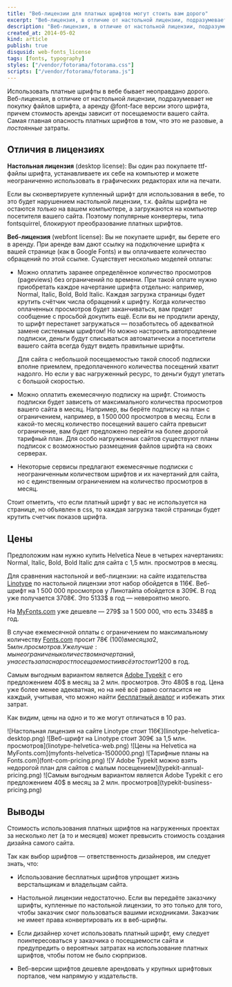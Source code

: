 ```yaml
---
title: "Веб-лицензии для платных шрифтов могут стоить вам дорого"
excerpt: "Веб-лицензия, в отличие от настольной лицензии, подразумевает не покупку файлов шрифта, а аренду @font-face версии этого шрифта, причем стоимость аренды зависит от посещаемости вашего сайта. Самая главная опасность платных шрифтов в том, что это не разовые, а постоянные затраты."
description: "Веб-лицензия, в отличие от настольной лицензии, подразумевает не покупку файлов шрифта, а аренду @font-face версии этого шрифта, причем стоимость аредны зависит от посещаемости вашего сайта. Самая главная опасность платных шрифтов в том, что это не разовые, а постоянные затраты."
created_at: 2014-05-02
kind: article
publish: true
disqusid: web-fonts_license
tags: [fonts, typography]
styles: ["/vendor/fotorama/fotorama.css"]
scripts: ["/vendor/fotorama/fotorama.js"]
---
```


Использовать платные шрифты в вебе бывает неоправдано дорого. Веб-лицензия, в отличие от настольной лицензии, подразумевает не покупку файлов шрифта, а аренду @font-face версии этого шрифта, причем стоимость аренды зависит от посещаемости вашего сайта. Самая главная опасность платных шрифтов в том, что это не разовые, а _постоянные_ затраты.

<!-- cut -->

## Отличия в лицензиях

**Настольная лицензия** (desktop license):
Вы один раз покупаете ttf-файлы шрифта, устанавливаете их себе на компьютер и можете неограниченно использовать в графических редакторах или на печати.

Если вы сконвертируете купленный шрифт для использования в вебе, то это будет нарушением настольной лицензии, т.к. файлы шрифта не остаются _только_ на вашем компьютере, а загружаются на компьютер посетителя вашего сайта. Поэтому популярные конвертеры, типа fontsquirrel, блокируют преобразование платных шрифтов.

**Веб-лицензия** (webfont license):
Вы не покупаете шрифт, вы берете его в аренду. При аренде вам дают ссылку на подключение шрифта к вашей странице (как в Google Fonts) и вы оплачиваете количество обращений по этой ссылке. Существует несколько моделей оплаты:

  * Можно оплатить заранее определённое количество просмотров (pageviews) без ограничений по времени. При такой оплате нужно приобретать каждое начертание шрифта отдельно: например, Normal, Italic, Bold, Bold Italic. Каждая загрузка страницы будет крутить счётчик числа обращений к шрифту. Когда количество оплаченных просмотров будет заканчиваться, вам придет сообщение с просьбой докупить ещё. Если вы не продлили аренду, то шрифт перестанет загружаться — позаботьтесь об адекватной замене системным шрифтом! Но можно настроить автопродление подписки, деньги будут списываться автоматически а посетители вашего сайта всегда будут видеть правильные шрифты.

    Для сайта с небольшой посещаемостью такой способ подписки вполне приемлем, предоплаченного количества посещений хватит надолго. Но если у вас нагруженный ресурс, то деньги будут улетать с большой скоростью.

  * Можно оплатить ежемесячную подписку на шрифт. Стоимость подписки будет зависеть от максимального количества просмотров вашего сайта в месяц. Например, вы берёте подписку на план c ограничением, например, в 1&thinsp;500&thinsp;000 просмотров в месяц. Если в какой-то месяц количество посещений вашего сайта превысит ограничение, вам будет предложено перейти на более дорогой тарифный план. Для особо нагруженных сайтов существуют планы подписок с возможностью размещения файлов шрифта на своих серверах.

  * Некоторые сервисы предлагают ежемесячные подписки с неограниченным количеством шрифтов и их начертаний для сайта, но с единственным ограничением на количество просмотров в месяц.

Стоит отметить, что если платный шрифт у вас не используется на странице, но объявлен в css, то каждая загрузка такой страницы будет крутить счетчик показов шрифта.

## Цены

Предположим нам нужно купить Helvetica Neue в четырех начертаниях: Normal, Italic, Bold, Bold Italic для сайта с 1,5 млн. просмотров в месяц.

Для сравнения настольной и веб-лицензии: на cайте издательства [Linotype][] по настольной лицензии этот набор обойдется в 116€. Веб-шрифт на 1 500 000 просмотров у Линотайпа обойдется в 309€. В год уже получается 3708€. Это 5133$ в год — невероятно много.

На [MyFonts.com][] уже дешевле — 279$ за 1 500 000, что есть 3348$ в год.

В случае ежемесячной оплаты с ограничением по максимальному количеству [Fonts.com][] просит 78€ (100$) в месяц за 2,5 млн. просмотров.
Уже лучше: мы не ограничены количеством начертаний, у нас есть запас на рост посещаемости и всё это стоит 1200$ в год.

Самым выгодным вариантом является [Adobe Typekit][typekit] c его предложением 40$ в месяц за 2 млн. просмотров. Это 480$ в год. Цена уже более менее адекватная, но на неё всё равно согласится не каждый, учитывая, что можно найти [бесплатный аналог](/2014/free_substitution_for_helvetica_neue/) и избежать этих затрат.

Как видим, цены на одно и то же могут отличаться в 10 раз.

[Linotype]: http://www.linotype.com/1266/NeueHelvetica-family.html
[MyFonts.com]: http://www.myfonts.com/fonts/linotype/neue-helvetica/buy.html
[Fonts.com]: http://www.fonts.com/web-fonts/plans-and-pricing
[typekit]: https://typekit.com/plans/business

<div class="fotorama">
    ![Настольная лицензия на сайте Linotype стоит 116€](linotype-helvetica-desktop.png)
    ![Веб-шрифт на Linotype стоит 309€ за 1,5 млн. просмотров](linotype-helvetica-web.png)
    ![Цены на Helvetica на MyFonts.com](myfonts-helvetica-1500000.png)
    ![Тарифные планы на Fonts.com](font-com-pricing.png)
    ![У Adobe Typekit можно взять недорогой план для сайтов с малым посещением](typekit-annual-pricing.png)
    ![Самым выгодным вариантом является Adobe Typekit c его предложением 40$ в месяц за 2 млн. просмотров](typekit-business-pricing.png)
</div>

## Выводы

Стоимость использования платных шрифтов на нагруженных проектах за несколько лет (а то и месяцев) может превысить стоимость создания дизайна самого сайта.

Так как выбор шрифтов — ответственность дизайнеров, им следует знать, что:

* Использование бесплатных шрифтов упрощает жизнь верстальщикам и владельцам сайта.

* Настольной лицензии недостаточно. Если вы передаёте заказчику шрифты, купленные по настольной лицензии, то это только для того, чтобы заказчик смог пользоваться вашими исходниками. Заказчик не имеет права конвертировать их в веб-шрифты.

* Если дизайнер хочет использовать платный шрифт, ему следует поинтересоваться у заказчика о посещаемости сайта и предупредить о вероятных затратах на использование платных шрифтов, чтобы потом не было сюрпризов.

* Веб-версии шрифтов дешевле арендовать у крупных шрифтовых порталов, чем напрямую у издательств.
